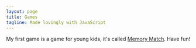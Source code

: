 ```yaml
---
layout: page
title: Games
tagline: Made lovingly with JavaScript
---
```

My first game is a game for young kids, it's called [Memory Match](./memory-match/). Have fun!
